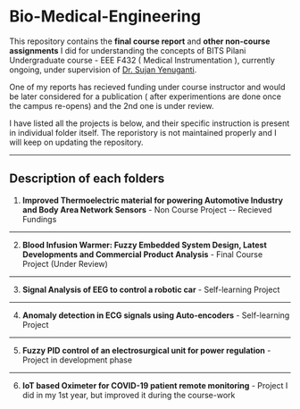 # Bio-Medical-Engineering

This repository contains the **final course report** and **other non-course assignments** I did for understanding the concepts of BITS Pilani Undergraduate course - EEE F432 ( Medical Instrumentation ), currently ongoing, under supervision of [Dr. Sujan Yenuganti](https://www.bits-pilani.ac.in/pilani/yenugantisujan/Profile).

One of my reports has recieved funding under course instructor and would be later considered for a publication ( after experimentions are done once the campus re-opens) and the 2nd one is under review.

I have listed all the projects is below, and their specific instruction is present in individual folder itself. 
The reporistory is not maintained properly and I will keep on updating the repository.

---

## Description of each folders

  1. **Improved Thermoelectric material for powering Automotive Industry and Body Area Network Sensors** - Non Course Project -- Recieved Fundings

  ---  
  
  2. **Blood Infusion Warmer: Fuzzy Embedded System Design, Latest Developments and Commercial Product Analysis** - Final Course Project (Under Review)

  ---
  
  3. **Signal Analysis of EEG to control a robotic car** - Self-learning Project

  ---
  
  4. **Anomaly detection in ECG signals using Auto-encoders** - Self-learning Project

  ---
  
  5. **Fuzzy PID control of an electrosurgical unit for power regulation** -  Project in development phase

  ---
  
  6. **IoT based Oximeter for COVID-19 patient remote monitoring** - Project I did in my 1st year, but improved it during the course-work
